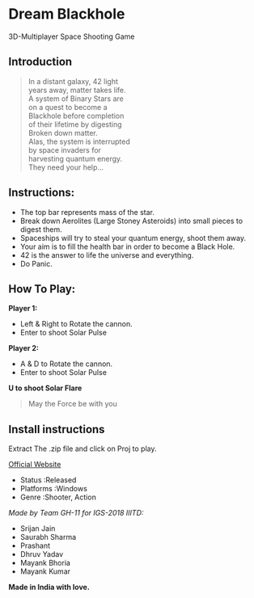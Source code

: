 # Dream Blackhole
3D-Multiplayer Space Shooting Game

## Introduction
> In a distant galaxy, 42 light  
> years away, matter takes life.  
> A system of Binary Stars are  
> on a quest to become a  
> Blackhole before completion  
> of their lifetime by digesting  
> Broken down matter.  
> Alas, the system is interrupted  
> by space invaders for  
> harvesting quantum energy.  
> They need your help…  

## Instructions:
- The top bar represents mass of the star.
- Break down Aerolites (Large Stoney Asteroids) into small pieces to digest them.
- Spaceships will try to steal your quantum energy, shoot them away.
- Your aim is to fill the health bar in order to become a Black Hole.
- 42 is the answer to life the universe and everything.
- Do Panic.

## How To Play:

**Player 1:** 
- Left & Right to Rotate the cannon.
- Enter to shoot Solar Pulse

**Player 2:** 
- A & D to Rotate the cannon.
- Enter to shoot Solar Pulse

**U to shoot Solar Flare**

> May the Force be with you

## Install instructions
Extract The .zip file and click on Proj to play.

[Official Website](https://srijanjain.itch.io/dream-blackhole)
- Status          :Released
- Platforms       :Windows
- Genre           :Shooter, Action

_Made by Team GH-11 for IGS-2018 IIITD:_ 
- Srijan Jain
- Saurabh Sharma
- Prashant 
- Dhruv Yadav
- Mayank Bhoria
- Mayank Kumar

**Made in India with love.**
